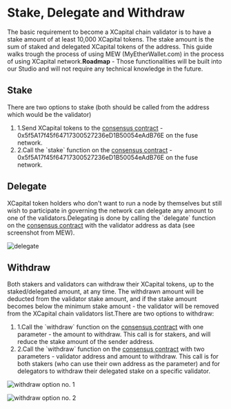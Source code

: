 # Stake, Delegate and Withdraw

The basic requirement to become a XCapital chain validator is to have a stake amount of at least 10,000 XCapital tokens. The stake amount is the sum of staked and delegated XCapital tokens of the address. This guide walks trough the process of using MEW (MyEtherWallet.com) in the process of using XCapital network.**Roadmap** - Those functionalities will be built into our Studio and will not require any technical knowledge in the future.

## Stake <a href="#stake" id="stake"></a>

There are two options to stake (both should be called from the address which would be the validator)

1. 1.Send XCapital tokens to the [consensus contract](https://xcscan.com/address/0x5f5A17f45f64717300527236eD1B50054eAdB76E) - 0x5f5A17f45f64717300527236eD1B50054eAdB76E on the fuse network.
2. 2.Call the \`stake\` function on the [consensus contract](https://xcscan.com/address/0x5f5A17f45f64717300527236eD1B50054eAdB76E) - 0x5f5A17f45f64717300527236eD1B50054eAdB76E on the fuse network.

## Delegate <a href="#delegate" id="delegate"></a>

XCapital token holders who don't want to run a node by themselves but still wish to participate in governing the network can delegate any amount to one of the validators.Delegating is done by calling the \`delegate\` function on the [consensus contract](https://xcscan.com/address/0x5f5A17f45f64717300527236eD1B50054eAdB76E) with the validator address as data (see screenshot from MEW).

![delegate](https://3886961007-files.gitbook.io/\~/files/v0/b/gitbook-x-prod.appspot.com/o/spaces%2F-MQROvzQPC4eD8u5AQhv%2Fuploads%2FfW2bi43f3TMgmwzi7wSZ%2Fimage.png?alt=media\&token=f30eb8a1-ff40-4f1e-9f73-89466ea2c83e)

## Withdraw <a href="#withdraw" id="withdraw"></a>

Both stakers and validators can withdraw their XCapital tokens, up to the staked/delegated amount, at any time. The withdrawn amount will be deducted from the validator stake amount, and if the stake amount becomes below the minimum stake amount - the validator will be removed from the XCapital chain validators list.There are two options to withdraw:

1. 1.Call the \`withdraw\` function on the [consensus contract](https://xcscan.com/address/0x5f5A17f45f64717300527236eD1B50054eAdB76E) with one parameter - the amount to withdraw. This call is for stakers, and will reduce the stake amount of the sender address.
2. 2.Call the \`withdraw\` function on the [consensus contract](https://xcscan.com/address/0x5f5A17f45f64717300527236eD1B50054eAdB76E) with two parameters - validator address and amount to withdraw. This call is for both stakers (who can use their own address as the parameter) and for delegators to withdraw their delegated stake on a specific validator.

![withdraw option no. 1](https://3886961007-files.gitbook.io/\~/files/v0/b/gitbook-x-prod.appspot.com/o/spaces%2F-MQROvzQPC4eD8u5AQhv%2Fuploads%2FyBpFV4W9N9vgpGyFEr76%2Fimage.png?alt=media\&token=0f715110-4b8d-4a35-81a6-93383d903f42)

![withdraw option no. 2](https://3886961007-files.gitbook.io/\~/files/v0/b/gitbook-x-prod.appspot.com/o/spaces%2F-MQROvzQPC4eD8u5AQhv%2Fuploads%2FTGmteQzEhEXuDVbibfVt%2Fimage.png?alt=media\&token=84a4f2a6-3c5e-41d7-b427-a845db9f82d2)
